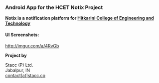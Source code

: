 ### Android App for the HCET Notix Project  
**Notix is a notification platform for [Hitkarini College of Engineering and Technology](https://en.wikipedia.org/wiki/Hitkarini_College_of_Engineering_and_Technology)**  

#### UI Screenshots:
http://imgur.com/a/4RvGb

**Project by**

Stacc (P) Ltd.  
Jabalpur, IN  
[contact[at]stacc.co](mailto:contact@stacc.co)
